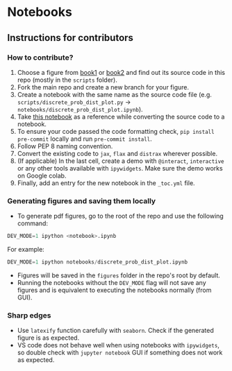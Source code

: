 # Notebooks

## Instructions for contributors

### How to contribute?

1. Choose a figure from [book1](https://probml.github.io/pml-book/book1.html) or [book2](https://probml.github.io/pml-book/book2.html) and find out its source code in this repo (mostly in the `scripts` folder).
2. Fork the main repo and create a new branch for your figure.
3. Create a notebook with the same name as the source code file (e.g. `scripts/discrete_prob_dist_plot.py` -> `notebooks/discrete_prob_dist_plot.ipynb`).
4. Take [this notebook](https://github.com/probml/pyprobml/blob/master/notebooks/discrete_prob_dist_plot.ipynb) as a reference while converting the source code to a notebook.
5. To ensure your code passed the code formatting check, `pip install pre-commit` locally and run `pre-commit install`.
6. Follow PEP 8 naming convention.
7. Convert the existing code to `jax`, `flax` and `distrax` wherever possible.
8. (If applicable) In the last cell, create a demo with `@interact`, `interactive` or any other tools available with `ipywidgets`. Make sure the demo works on Google colab.
9. Finally, add an entry for the new notebook in the `_toc.yml` file.

### Generating figures and saving them locally
* To generate pdf figures, go to the root of the repo and use the following command:
```py
DEV_MODE=1 ipython <notebook>.ipynb
```
For example:
```py
DEV_MODE=1 ipython notebooks/discrete_prob_dist_plot.ipynb
```

* Figures will be saved in the `figures` folder in the repo's root by default.
* Running the notebooks without the `DEV_MODE` flag will not save any figures and is equivalent to executing the notebooks normally (from GUI).

### Sharp edges

* Use `latexify` function carefully with `seaborn`. Check if the generated figure is as expected.
* VS code does not behave well when using notebooks with `ipywidgets`, so double check with `jupyter notebook` GUI if something does not work as expected.